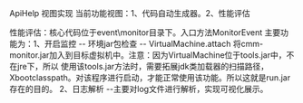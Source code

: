 ApiHelp 视图实现
当前功能视图：1、代码自动生成器。2、性能评估

性能评估：核心代码位于event\monitor目录下。入口方法MonitorEvent
主要功能为：1、开启监控
            -- 环境jar包检查
            -- VirtualMachine.attach 将cmm-monitor.jar加入到目标虚拟机中。注意：因为VirtualMachine位于tools.jar中，不在jre下，所以
               使用该tools.jar方法时，需要拓展jdk类加载器的扫描路径， Xbootclasspath。对该程序进行启动，才能正常使用该功能。所以这就是run.jar存在的目的。
          2、日志解析
             --主要对log文件进行解析，实现可视化展示。 



    